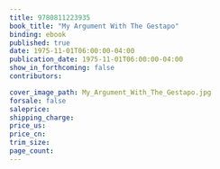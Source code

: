 ```yaml
---
title: 9780811223935
book_title: "My Argument With The Gestapo"
binding: ebook
published: true
date: 1975-11-01T06:00:00-04:00
publication_date: 1975-11-01T06:00:00-04:00
show_in_forthcoming: false
contributors:

cover_image_path: My_Argument_With_The_Gestapo.jpg
forsale: false
saleprice:
shipping_charge:
price_us:
price_cn:
trim_size:
page_count:
---
```


